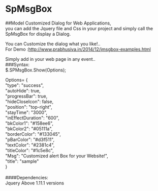 SpMsgBox
========

##Model Customized Dialog for Web Applications,  <br>
you can add the Jquery file and Css in your project and simply call the SpMsgBox for display a Dialog.  <br>
 

You can Customize the dialog what you like!..  <br>
For Demo :http://www.prabhusiva.in/2014/12/jmsgbox-examples.html  <br>

Simply add in your web page in any event.. <br>
###Syntax:  <br>
$.SPMsgBox.Show(Options);  <br>

Options=  {   <br>
  "type": "success",<br>
  "autoHide": true,<br>
  "progressBar": true,<br>
  "hideCloseIcon": false,<br>
  "position": "top-right",<br>
  "stayTime": "3000",<br>
  "inEffectDuration": "600",<br>
  "bkColor1": "#158ee6",<br>
  "bkColor2": "#05111a",<br>
  "borderColor": "#133045",<br>
  "pBarColor": "#d3f511",<br>
  "textColor": "#2381c4",<br>
  "titleColor": "#1c5e8c",<br>
  "Msg": "Customized alert Box for your Website!",<br>
  "title": "sample"<br>
}<br><br>
####Dependencies: <br> Jquery Above 1.11.1 versions</br>

